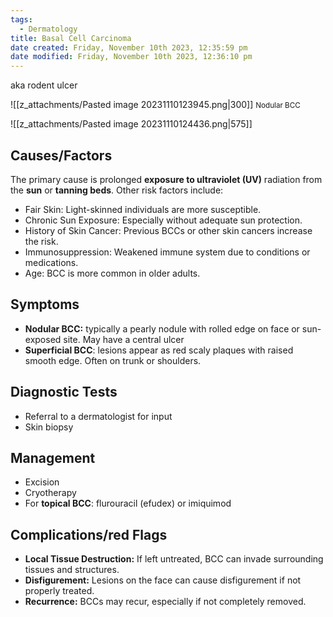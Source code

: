 ```yaml
---
tags:
  - Dermatology
title: Basal Cell Carcinoma
date created: Friday, November 10th 2023, 12:35:59 pm
date modified: Friday, November 10th 2023, 12:36:10 pm
---
```

aka rodent ulcer 

![[z_attachments/Pasted image 20231110123945.png|300]]
<small>Nodular BCC</small>

![[z_attachments/Pasted image 20231110124436.png|575]]


## Causes/Factors
The primary cause is prolonged **exposure to ultraviolet (UV)** radiation from the **sun** or **tanning beds**. Other risk factors include:

- Fair Skin: Light-skinned individuals are more susceptible.
- Chronic Sun Exposure: Especially without adequate sun protection.
- History of Skin Cancer: Previous BCCs or other skin cancers increase the risk.
- Immunosuppression: Weakened immune system due to conditions or medications.
- Age: BCC is more common in older adults.

## Symptoms

- **Nodular BCC:** typically a pearly nodule with rolled edge on face or sun-exposed site. May have a central ulcer
- **Superficial BCC**: lesions appear as red scaly plaques with raised smooth edge. Often on trunk or shoulders. 

## Diagnostic Tests

- Referral to a dermatologist for input
- Skin biopsy 

## Management

- Excision
- Cryotherapy
- For **topical BCC**: flurouracil (efudex) or imiquimod 

## Complications/red Flags

- **Local Tissue Destruction:** If left untreated, BCC can invade surrounding tissues and structures.
- **Disfigurement:** Lesions on the face can cause disfigurement if not properly treated.
- **Recurrence:** BCCs may recur, especially if not completely removed.